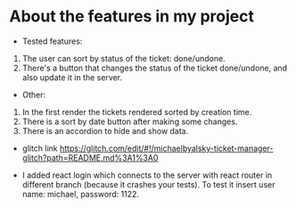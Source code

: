 # About the features in my project

* Tested features:
1. The user can sort by status of the ticket: done/undone.
2. There's a button that changes the status of the ticket done/undone, and also update it in the server.

* Other:
1. In the first render the tickets rendered sorted by creation time.
2. There is a sort by date button after making some changes.
3. There is an accordion to hide and show data.

* glitch link https://glitch.com/edit/#!/michaelbyalsky-ticket-manager-glitch?path=README.md%3A1%3A0

* I added react login which connects to the server with react router in different branch (because it crashes your tests).
To test it insert user name: michael, password: 1122.

